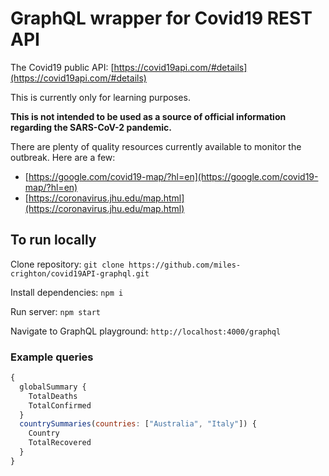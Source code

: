 # GraphQL wrapper for Covid19 REST API

The Covid19 public API: [https://covid19api.com/#details](https://covid19api.com/#details)

This is currently only for learning purposes.

**This is not intended to be used as a source of official information regarding the SARS-CoV-2 pandemic.**

There are plenty of quality resources currently available to monitor the outbreak. Here are a few:

-   [https://google.com/covid19-map/?hl=en](https://google.com/covid19-map/?hl=en)
-   [https://coronavirus.jhu.edu/map.html](https://coronavirus.jhu.edu/map.html)

## To run locally

Clone repository:
`git clone https://github.com/miles-crighton/covid19API-graphql.git`

Install dependencies:
`npm i`

Run server:
`npm start`

Navigate to GraphQL playground:
`http://localhost:4000/graphql`

### Example queries

```javascript
{
  globalSummary {
    TotalDeaths
    TotalConfirmed
  }
  countrySummaries(countries: ["Australia", "Italy"]) {
    Country
    TotalRecovered
  }
}
```

